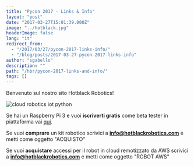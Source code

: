 ```yaml
---
title: "Pycon 2017 - Links & Info"
layout: "post"
date: "2017-03-27T15:01:39.000Z"
image: "../hotblack.jpg"
headerImage: false
lang: "it"
redirect_from:
  - "/2017/03/27/pycon-2017-links-info/"
  - "/blog/posts/2017-03-27-pycon-2017-links-info"
author: "sgabello"
description: ""
path: "/hbr/pycon-2017-links-and-info/"
tags: []
---
```


Benvenuto sul nostro sito Hotblack Robotics!

![cloud robotics iot python](./InternetDeiRobot.svg)

Se hai un Raspberry Pi 3 e vuoi **iscriverti gratis** come beta tester in piattaforma vai [qui](http://cloud.hotblackrobotics.com/register).

Se vuoi **comprare** un kit robotico scrivici a **info@hotblackrobotics.com** e metti come oggetto "ACQUISTO"

Se vuoi **acquistare** accessi per il robot in cloud remotizzato da AWS scrivici a **info@hotblackrobotics.com** e metti come oggetto "ROBOT AWS"
